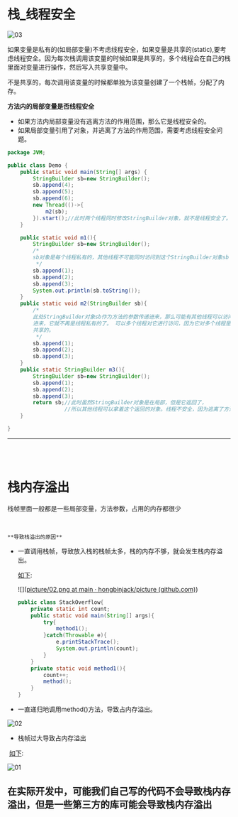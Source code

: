 # 栈_线程安全

![03](https://user-images.githubusercontent.com/106834223/196076202-6f99e816-d114-444a-9cbf-01eb3b2ccd53.png)

如果变量是私有的(如局部变量)不考虑线程安全，如果变量是共享的(static),要考虑线程安全。因为每次栈调用该变量的时候如果是共享的，多个线程会在自己的栈里面对变量进行操作，然后写入共享变量中。

不是共享的，每次调用该变量的时候都单独为该变量创建了一个栈帧，分配了内存。



**方法内的局部变量是否线程安全**

- 如果方法内局部变量没有逃离方法的作用范围，那么它是线程安全的。
- 如果局部变量引用了对象，并逃离了方法的作用范围，需要考虑线程安全问题。

```java
package JVM;

public class Demo {
    public static void main(String[] args) {
        StringBuilder sb=new StringBuilder();
        sb.append(4);
        sb.append(5);
        sb.append(6);
        new Thread(()->{
            m2(sb);
        }).start();//此时两个线程同时修改StringBuilder对象，就不是线程安全了。
    }

    public static void m1(){
        StringBuilder sb=new StringBuilder();
        /*
        sb对象是每个线程私有的，其他线程不可能同时访问到这个StringBuilder对象sb
         */
        sb.append(1);
        sb.append(2);
        sb.append(3);
        System.out.println(sb.toString());
    }
    public static void m2(StringBuilder sb){
        /*
        此处StringBuilder对象sb作为方法的参数传递进来，那么可能有其他线程可以访问
        进来，它就不再是线程私有的了。 可以多个线程对它进行访问，因为它对多个线程是
        共享的。
         */
        sb.append(1);
        sb.append(2);
        sb.append(3);
    }
    public static StringBuilder m3(){
        StringBuilder sb=new StringBuilder();
        sb.append(1);
        sb.append(2);
        sb.append(3);
        return sb;//此时虽然StringBuilder对象是在局部，但是它返回了，
                  //所以其他线程可以拿着这个返回的对象。线程不安全，因为逃离了方法的作用范围
    }

}
```



------

</br></br>

# 栈内存溢出



栈帧里面一般都是一些局部变量，方法参数，占用的内存都很少

  </br>

```
**导致栈溢出的原因**
```

- 一直调用栈帧，导致放入栈的栈帧太多，栈的内存不够，就会发生栈内存溢出。

  <u>如下</u>:

  ![]([picture/02.png at main · hongbinjack/picture (github.com)](https://github.com/hongbinjack/picture/blob/main/JVMpicture/02.png))

  

  ```java
  public class StackOverflow{
      private static int count;
      public static void main(String[] args){
          try{
              method1();
          }catch(Throwable e){
              e.printStackTrace();
              System.out.println(count);
          }
      }
      private static void method1(){
          count++;
          method();
      }
  }
  ```

- 一直递归地调用method()方法，导致占内存溢出。

![02](https://user-images.githubusercontent.com/106834223/196076138-580c7653-87ab-484d-bfff-bd6a2283b2f4.png)

- 栈帧过大导致占内存溢出

​        <u>如下</u>:

![01](https://user-images.githubusercontent.com/106834223/196076174-98849957-277a-4123-8692-1ff2d3d5230d.png)

## 在实际开发中，可能我们自己写的代码不会导致栈内存溢出，但是一些第三方的库可能会导致栈内存溢出







